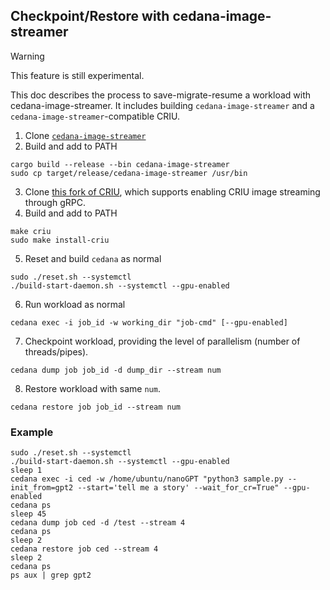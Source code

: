 ## Checkpoint/Restore with cedana-image-streamer
> [!WARNING]
> This feature is still experimental.

This doc describes the process to save-migrate-resume a workload with cedana-image-streamer. It includes building `cedana-image-streamer` and a `cedana-image-streamer`-compatible CRIU. 

1. Clone [`cedana-image-streamer`](https://github.com/cedana/cedana-image-streamer)
2. Build and add to PATH
```
cargo build --release --bin cedana-image-streamer
sudo cp target/release/cedana-image-streamer /usr/bin
```
3. Clone [this fork of CRIU](https://github.com/lianakoleva/criu_), which supports enabling CRIU image streaming through gRPC. 
4. Build and add to PATH
```
make criu
sudo make install-criu
```
5. Reset and build `cedana` as normal
```
sudo ./reset.sh --systemctl
./build-start-daemon.sh --systemctl --gpu-enabled
```
6. Run workload as normal
```
cedana exec -i job_id -w working_dir "job-cmd" [--gpu-enabled]
```
7. Checkpoint workload, providing the level of parallelism (number of threads/pipes). 
```
cedana dump job job_id -d dump_dir --stream num
```
8. Restore workload with same `num`.
```
cedana restore job job_id --stream num
```

### Example
```
sudo ./reset.sh --systemctl
./build-start-daemon.sh --systemctl --gpu-enabled
sleep 1
cedana exec -i ced -w /home/ubuntu/nanoGPT "python3 sample.py --init_from=gpt2 --start='tell me a story' --wait_for_cr=True" --gpu-enabled
cedana ps
sleep 45
cedana dump job ced -d /test --stream 4
cedana ps
sleep 2
cedana restore job ced --stream 4
sleep 2
cedana ps
ps aux | grep gpt2
```
